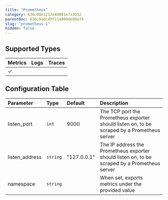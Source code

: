 ```yaml
---
title: "Prometheus"
category: 636c08e1212e49001e7a3032
parentDoc: 636c0a0cd9f114009de9ba78
slug: "prometheus-1"
hidden: false
---
```


## Supported Types

| Metrics | Logs | Traces |
| :------ | :--- | :----- |
| ✓       |      |        |

## Configuration Table

| Parameter      | Type     | Default     | Description                                                                                   |
| :------------- | :------- | :---------- | :-------------------------------------------------------------------------------------------- |
| listen_port    | `int`    | 9000        | The TCP port the Prometheus exporter should listen on, to be scraped by a Prometheus server   |
| listen_address | `string` | "127.0.0.1" | The IP address the Prometheus exporter should listen on, to be scraped by a Prometheus server |
| namespace      | `string` |             | When set, exports metrics under the provided value                                            |
